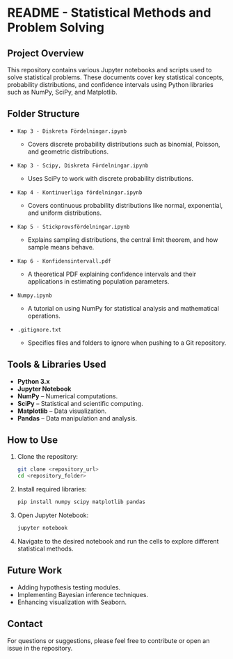 # README - Statistical Methods and Problem Solving

## Project Overview
This repository contains various Jupyter notebooks and scripts used to solve statistical problems. These documents cover key statistical concepts, probability distributions, and confidence intervals using Python libraries such as NumPy, SciPy, and Matplotlib.

## Folder Structure

- `Kap 3 - Diskreta Fördelningar.ipynb`  
  - Covers discrete probability distributions such as binomial, Poisson, and geometric distributions.

- `Kap 3 - Scipy, Diskreta Fördelningar.ipynb`  
  - Uses SciPy to work with discrete probability distributions.

- `Kap 4 - Kontinuerliga fördelningar.ipynb`  
  - Covers continuous probability distributions like normal, exponential, and uniform distributions.

- `Kap 5 - Stickprovsfördelningar.ipynb`  
  - Explains sampling distributions, the central limit theorem, and how sample means behave.

- `Kap 6 - Konfidensintervall.pdf`  
  - A theoretical PDF explaining confidence intervals and their applications in estimating population parameters.

- `Numpy.ipynb`  
  - A tutorial on using NumPy for statistical analysis and mathematical operations.

- `.gitignore.txt`  
  - Specifies files and folders to ignore when pushing to a Git repository.

## Tools & Libraries Used
- **Python 3.x**
- **Jupyter Notebook**
- **NumPy** – Numerical computations.
- **SciPy** – Statistical and scientific computing.
- **Matplotlib** – Data visualization.
- **Pandas** – Data manipulation and analysis.

## How to Use
1. Clone the repository:
   ```bash
   git clone <repository_url>
   cd <repository_folder>
   ```
2. Install required libraries:
   ```bash
   pip install numpy scipy matplotlib pandas
   ```
3. Open Jupyter Notebook:
   ```bash
   jupyter notebook
   ```
4. Navigate to the desired notebook and run the cells to explore different statistical methods.

## Future Work
- Adding hypothesis testing modules.
- Implementing Bayesian inference techniques.
- Enhancing visualization with Seaborn.

## Contact
For questions or suggestions, please feel free to contribute or open an issue in the repository.

